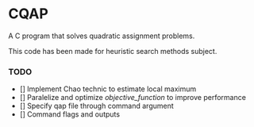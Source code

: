 # CQAP
A C program that solves quadratic assignment problems. 

This code has been made for heuristic search methods subject.

### TODO
- [] Implement Chao technic to estimate local maximum
- [] Paralelize and optimize *objective_function* to improve performance
- [] Specify qap file through command argument
- [] Command flags and outputs
